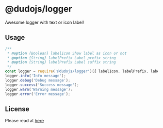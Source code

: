 # @dudojs/logger
Awesome logger with text or icon label!

## Usage
```javascript
/**
 * @option {Boolean} labelIcon Show label as icon or not
 * @option {String} labelPrefix Label prefix string
 * @option {String} labelPrefix Label suffix string
 */
const logger = require('@dudojs/logger')({ labelIcon, labelPrefix, labelPrefix });
logger.info('Info message');
logger.debug('Debug message');
logger.success('Success message');
logger.warn('Warning message');
logger.error('Error message');
```

## License
Please read at [here](./LICENSE.md)
